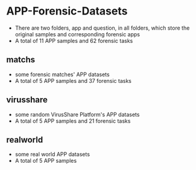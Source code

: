 # APP-Forensic-Datasets
- There are two folders, app and question, in all folders, which store the original samples and corresponding forensic apps
- A total of 11 APP samples and 62 forensic tasks

## matchs 
- some forensic matches' APP datasets
- A total of 5 APP samples and 37 forensic tasks

## virusshare
- some random VirusShare Platform's APP datasets
- A total of 5 APP samples and 21 forensic tasks
  
## realworld
- some real world APP datasets
- A total of 5 APP samples




